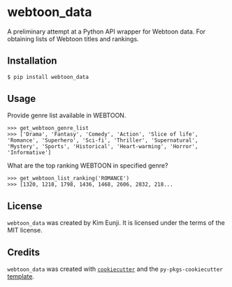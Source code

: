 # webtoon_data

A preliminary attempt at a Python API wrapper for Webtoon data. For obtaining lists of Webtoon titles and rankings.

## Installation

```bash
$ pip install webtoon_data
```

## Usage

Provide genre list available in WEBTOON.

```
>>> get_webtoon_genre_list
>>> ['Drama', 'Fantasy', 'Comedy', 'Action', 'Slice of life', 'Romance', 'Superhero', 'Sci-fi', 'Thriller', 'Supernatural', 'Mystery', 'Sports', 'Historical', 'Heart-warming', 'Horror', 'Informative']
```

What are the top ranking WEBTOON in specified genre?

```
>>> get_webtoon_list_ranking('ROMANCE')
>>> [1320, 1218, 1798, 1436, 1468, 2606, 2832, 218...
```

## License

`webtoon_data` was created by Kim Eunji. It is licensed under the terms of the MIT license.

## Credits

`webtoon_data` was created with [`cookiecutter`](https://cookiecutter.readthedocs.io/en/latest/) and the `py-pkgs-cookiecutter` [template](https://github.com/py-pkgs/py-pkgs-cookiecutter).
